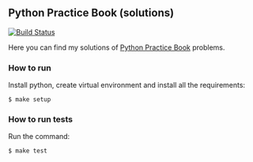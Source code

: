 ## Python Practice Book (solutions)

[![Build Status](https://travis-ci.com/ripiuk/python-practice-book.svg?branch=master)](https://travis-ci.com/github/ripiuk/python-practice-book)

Here you can find my solutions of 
[Python Practice Book](https://anandology.com/python-practice-book/index.html) problems.

### How to run

Install python, create virtual environment and install all the requirements:

    $ make setup

### How to run tests

Run the command:

    $ make test

